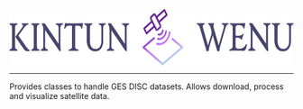 <p align="center" width="100%"><img src="/bin/banner.svg/" height="100" align="center"></p>

---
Provides classes to handle GES DISC datasets. Allows download, process and visualize satellite data.

